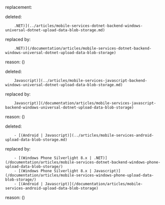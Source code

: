replacement:

deleted:

		.NET)](../articles/mobile-services-dotnet-backend-windows-universal-dotnet-upload-data-blob-storage.md)

replaced by:

		.NET)](/documentation/articles/mobile-services-dotnet-backend-windows-universal-dotnet-upload-data-blob-storage)

reason: ()

deleted:

		Javascript)](../articles/mobile-services-javascript-backend-windows-universal-dotnet-upload-data-blob-storage.md)

replaced by:

		Javascript)](/documentation/articles/mobile-services-javascript-backend-windows-universal-dotnet-upload-data-blob-storage)

reason: ()

deleted:

		- [(Android | Javascript)](../articles/mobile-services-android-upload-data-blob-storage.md)

replaced by:

		- [(Windows Phone Silverlight 8.x | .NET)](/documentation/articles/mobile-services-dotnet-backend-windows-phone-upload-data-blob-storage/)
		- [(Windows Phone Silverlight 8.x | Javascript)](/documentation/articles/mobile-services-windows-phone-upload-data-blob-storage/)
		- [(Android | Javascript)](/documentation/articles/mobile-services-android-upload-data-blob-storage)

reason: ()

